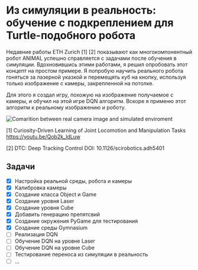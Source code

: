 # Из симуляции в реальность: обучение с подкреплением для Turtle-подобного робота

<!-- ## Описание -->
Недавние работы ETH Zurich [1] [2] показывают как многокомпонентный робот ANIMAL успешно справляется с задачами после обучения в симуляции. 
Вдохновившись этими работами, я решил опробовать этот концепт на простом примере. Я попробую научить реального робота гоняться за лазерной указкой и перемещять куб на кнопку, 
используя только изображение с камеры, закрепленной на потолке.

Для этого я создал игру, похожую на изображение получаемое с камеры, и обучил на этой игре DQN алгоритм. Вскоре я применю этот алгоритм к реальному изображению и роботу.

![Comarition between real camera image and simulated enviroment](https://github.com/Onishenko-sci/SimToRealRL/blob/main/game/sprites/Comparition.png?raw=true)

[1] Curiosity-Driven Learning of Joint Locomotion and Manipulation Tasks https://youtu.be/Qob2k_ldLuw

[2] DTC: Deep Tracking Control DOI: 10.1126/scirobotics.adh5401


## Задачи
- [x] Настройка реальной среды, робота и камеры
- [x] Калибровка камеры
- [x] Создание класса Object и Game
- [x] Создание уровня Laser
- [x] Создание уровня Cube
- [x] Добавить генерацию препятсвий
- [x] Создание окружения PyGame для тестирования
- [x] Создание среды Gymnasium
- [ ] Реализация DQN
- [ ] Обучение DQN на уровне Laser
- [ ] Обучение DQN на уровне Cube
- [ ] Тестирование переноса из симуляции в реальность
- [ ] ...
